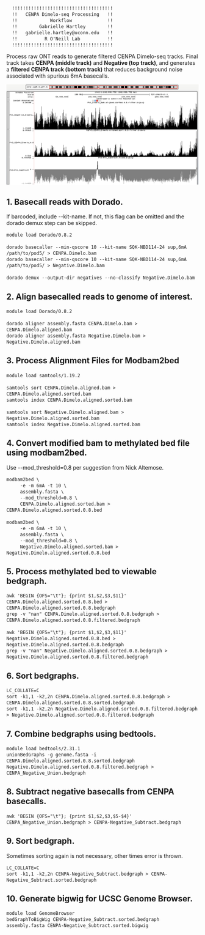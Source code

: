       !!!!!!!!!!!!!!!!!!!!!!!!!!!!!!!!!!!!!
      !!   CENPA Dimelo-seq Processing   !!
      !!            Workflow             !!
      !!        Gabrielle Hartley        !!
      !!   gabrielle.hartley@uconn.edu   !!
      !!          R O'Neill Lab          !!
      !!!!!!!!!!!!!!!!!!!!!!!!!!!!!!!!!!!!!

Process raw ONT reads to generate filtered CENPA Dimelo-seq tracks. Final track takes **CENPA (middle track)** and **Negative (top track)**, and generates a **filtered CENPA track (bottom track)** that reduces background noise associated with spurious 6mA basecalls. 

![Example Tracks](https://github.com/gabriellehartley/cenpa-dimelo-processing/blob/132e2c77280083093cc8c3792c4e362a36268204/CENPA_Dimelo_Example.png)

## 1. Basecall reads with Dorado. 
If barcoded, include --kit-name. If not, this flag can be omitted and the dorado demux step can be skipped.

```
module load Dorado/0.8.2

dorado basecaller --min-qscore 10 --kit-name SQK-NBD114-24 sup,6mA /path/to/pod5/ > CENPA.Dimelo.bam
dorado basecaller --min-qscore 10 --kit-name SQK-NBD114-24 sup,6mA /path/to/pod5/ > Negative.Dimelo.bam

dorado demux --output-dir negatives --no-classify Negative.Dimelo.bam
```

## 2. Align basecalled reads to genome of interest.

```
module load Dorado/0.8.2

dorado aligner assembly.fasta CENPA.Dimelo.bam > CENPA.Dimelo.aligned.bam
dorado aligner assembly.fasta Negative.Dimelo.bam > Negative.Dimelo.aligned.bam 
```

## 3. Process Alignment Files for Modbam2bed 

```
module load samtools/1.19.2

samtools sort CENPA.Dimelo.aligned.bam > CENPA.Dimelo.aligned.sorted.bam
samtools index CENPA.Dimelo.aligned.sorted.bam

samtools sort Negative.Dimelo.aligned.bam > Negative.Dimelo.aligned.sorted.bam
samtools index Negative.Dimelo.aligned.sorted.bam
```

## 4. Convert modified bam to methylated bed file using modbam2bed.
Use --mod_threshold=0.8 per suggestion from Nick Altemose.

```
modbam2bed \
     -e -m 6mA -t 10 \
     assembly.fasta \
     --mod_threshold=0.8 \
     CENPA.Dimelo.aligned.sorted.bam > CENPA.Dimelo.aligned.sorted.0.8.bed

modbam2bed \
     -e -m 6mA -t 10 \
     assembly.fasta \
     --mod_threshold=0.8 \
     Negative.Dimelo.aligned.sorted.bam > Negative.Dimelo.aligned.sorted.0.8.bed
```

## 5. Process methylated bed to viewable bedgraph.

```
awk 'BEGIN {OFS="\t"}; {print $1,$2,$3,$11}' CENPA.Dimelo.aligned.sorted.0.8.bed > CENPA.Dimelo.aligned.sorted.0.8.bedgraph
grep -v "nan" CENPA.Dimelo.aligned.sorted.0.8.bedgraph > CENPA.Dimelo.aligned.sorted.0.8.filtered.bedgraph

awk 'BEGIN {OFS="\t"}; {print $1,$2,$3,$11}' Negative.Dimelo.aligned.sorted.0.8.bed > Negative.Dimelo.aligned.sorted.0.8.bedgraph
grep -v "nan" Negative.Dimelo.aligned.sorted.0.8.bedgraph > Negative.Dimelo.aligned.sorted.0.8.filtered.bedgraph
```

## 6. Sort bedgraphs.

```
LC_COLLATE=C
sort -k1,1 -k2,2n CENPA.Dimelo.aligned.sorted.0.8.bedgraph > CENPA.Dimelo.aligned.sorted.0.8.sorted.bedgraph
sort -k1,1 -k2,2n Negative.Dimelo.aligned.sorted.0.8.filtered.bedgraph > Negative.Dimelo.aligned.sorted.0.8.filtered.bedgraph
```

## 7. Combine bedgraphs using bedtools.

```
module load bedtools/2.31.1
unionBedGraphs -g genome.fasta -i CENPA.Dimelo.aligned.sorted.0.8.sorted.bedgraph Negative.Dimelo.aligned.sorted.0.8.filtered.bedgraph > CENPA_Negative_Union.bedgraph
```

## 8. Subtract negative basecalls from CENPA basecalls.

```
awk 'BEGIN {OFS="\t"}; {print $1,$2,$3,$5-$4}' CENPA_Negative_Union.bedgraph > CENPA-Negative_Subtract.bedgraph
```

## 9. Sort bedgraph.
Sometimes sorting again is not necessary, other times error is thrown.

```
LC_COLLATE=C
sort -k1,1 -k2,2n CENPA-Negative_Subtract.bedgraph > CENPA-Negative_Subtract.sorted.bedgraph
```

## 10. Generate bigwig for UCSC Genome Browser. 

```
module load GenomeBrowser
bedGraphToBigWig CENPA-Negative_Subtract.sorted.bedgraph assembly.fasta CENPA-Negative_Subtract.sorted.bigwig
```
